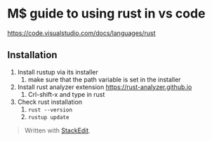 # M$ guide to using rust in vs code

https://code.visualstudio.com/docs/languages/rust

## Installation
1. Install rustup via its installer
	1. make sure that the path variable is set in the installer
2. Install rust analyzer  extension https://rust-analyzer.github.io
	1. Crl-shift-x and type in rust
3. Check rust installation
	1. `rust --version`
	2. `rustup update`

> Written with [StackEdit](https://stackedit.io/).
<!--stackedit_data:
eyJoaXN0b3J5IjpbLTE3NDcwNzg1NDMsLTEwOTc2OTcwMjJdfQ
==
-->